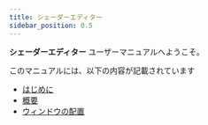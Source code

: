 ```yaml
---
title: シェーダーエディター
sidebar_position: 0.5
---
```


__シェーダーエディター__ ユーザーマニュアルへようこそ。

このマニュアルには、以下の内容が記載されています

- [はじめに][1]
- [概要][2]
- [ウィンドウの配置][3]

[1]: /shader-editor/introduction
[2]: /shader-editor/overview
[3]: /shader-editor/window-layout
